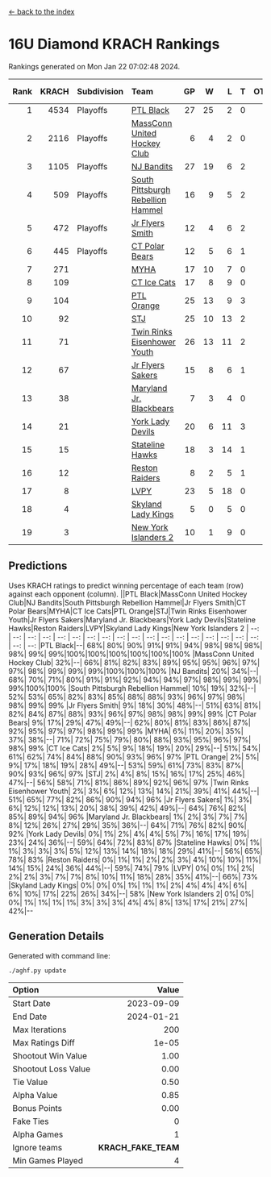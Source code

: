 [<- back to the index](readme.md)
# 16U Diamond KRACH Rankings
Rankings generated on Mon Jan 22 07:02:48 2024.

Rank|KRACH|Subdivision|Team|GP|W|L|T|OTW|OTL|SoS|Exp Wins|Win Diff
---:|---:|:---|:---|---:|---:|---:|---:|---:|---:|---:|---:|---:
1|4534|Playoffs|[PTL Black](https://gamesheetstats.com/seasons/3663/teams/140833/schedule)|27|25|2|0|2|0|432|25.8|-0.0
2|2116|Playoffs|[MassConn United Hockey Club](https://gamesheetstats.com/seasons/3663/teams/140835/schedule)|6|4|2|0|0|0|1643|4.8|-0.0
3|1105|Playoffs|[NJ Bandits](https://gamesheetstats.com/seasons/3663/teams/140836/schedule)|27|19|6|2|0|2|817|20.8|-0.0
4|509|Playoffs|[South Pittsburgh Rebellion Hammel](https://gamesheetstats.com/seasons/3663/teams/140839/schedule)|16|9|5|2|0|0|774|10.8|-0.0
5|472|Playoffs|[Jr Flyers Smith](https://gamesheetstats.com/seasons/3663/teams/140837/schedule)|12|4|6|2|1|2|1462|5.8|-0.0
6|445|Playoffs|[CT Polar Bears](https://gamesheetstats.com/seasons/3663/teams/140834/schedule)|12|5|6|1|0|0|1166|6.3|-0.0
7|271||[MYHA](https://gamesheetstats.com/seasons/3663/teams/140838/schedule)|17|10|7|0|0|0|759|10.9|0.0
8|109||[CT Ice Cats](https://gamesheetstats.com/seasons/3663/teams/140846/schedule)|17|8|9|0|0|1|672|8.9|0.0
9|104||[PTL Orange](https://gamesheetstats.com/seasons/3663/teams/140842/schedule)|25|13|9|3|1|0|192|15.4|0.0
10|92||[STJ](https://gamesheetstats.com/seasons/3663/teams/140841/schedule)|25|10|13|2|0|1|1044|11.9|0.0
11|71||[Twin Rinks Eisenhower Youth](https://gamesheetstats.com/seasons/3663/teams/140847/schedule)|26|13|11|2|3|0|141|14.9|0.0
12|67||[Jr Flyers Sakers](https://gamesheetstats.com/seasons/3663/teams/140843/schedule)|15|8|6|1|2|0|119|9.4|0.0
13|38||[Maryland Jr. Blackbears](https://gamesheetstats.com/seasons/3663/teams/140848/schedule)|7|3|4|0|0|1|658|3.9|0.0
14|21||[York Lady Devils](https://gamesheetstats.com/seasons/3663/teams/140845/schedule)|20|6|11|3|0|2|287|8.4|0.0
15|15||[Stateline Hawks](https://gamesheetstats.com/seasons/3663/teams/140840/schedule)|18|3|14|1|0|1|916|4.4|0.0
16|12||[Reston Raiders](https://gamesheetstats.com/seasons/3663/teams/140850/schedule)|8|2|5|1|1|0|36|3.4|0.0
17|8||[LVPY](https://gamesheetstats.com/seasons/3663/teams/140844/schedule)|23|5|18|0|0|0|508|5.9|0.0
18|4||[Skyland Lady Kings](https://gamesheetstats.com/seasons/3663/teams/140849/schedule)|5|0|5|0|0|0|62|0.9|0.0
19|3||[New York Islanders 2](https://gamesheetstats.com/seasons/3663/teams/140851/schedule)|10|1|9|0|0|0|60|1.9|0.0

## Predictions
Uses KRACH ratings to predict winning percentage of each team (row) against each opponent (column).
||PTL Black|MassConn United Hockey Club|NJ Bandits|South Pittsburgh Rebellion Hammel|Jr Flyers Smith|CT Polar Bears|MYHA|CT Ice Cats|PTL Orange|STJ|Twin Rinks Eisenhower Youth|Jr Flyers Sakers|Maryland Jr. Blackbears|York Lady Devils|Stateline Hawks|Reston Raiders|LVPY|Skyland Lady Kings|New York Islanders 2
| --: | --: | --: | --: | --: | --: | --: | --: | --: | --: | --: | --: | --: | --: | --: | --: | --: | --: | --: | --: 
|PTL Black|--| 68%| 80%| 90%| 91%| 91%| 94%| 98%| 98%| 98%| 98%| 99%| 99%|100%|100%|100%|100%|100%|100%
|MassConn United Hockey Club| 32%|--| 66%| 81%| 82%| 83%| 89%| 95%| 95%| 96%| 97%| 97%| 98%| 99%| 99%| 99%|100%|100%|100%
|NJ Bandits| 20%| 34%|--| 68%| 70%| 71%| 80%| 91%| 91%| 92%| 94%| 94%| 97%| 98%| 99%| 99%| 99%|100%|100%
|South Pittsburgh Rebellion Hammel| 10%| 19%| 32%|--| 52%| 53%| 65%| 82%| 83%| 85%| 88%| 88%| 93%| 96%| 97%| 98%| 98%| 99%| 99%
|Jr Flyers Smith|  9%| 18%| 30%| 48%|--| 51%| 63%| 81%| 82%| 84%| 87%| 88%| 93%| 96%| 97%| 98%| 98%| 99%| 99%
|CT Polar Bears|  9%| 17%| 29%| 47%| 49%|--| 62%| 80%| 81%| 83%| 86%| 87%| 92%| 95%| 97%| 97%| 98%| 99%| 99%
|MYHA|  6%| 11%| 20%| 35%| 37%| 38%|--| 71%| 72%| 75%| 79%| 80%| 88%| 93%| 95%| 96%| 97%| 98%| 99%
|CT Ice Cats|  2%|  5%|  9%| 18%| 19%| 20%| 29%|--| 51%| 54%| 61%| 62%| 74%| 84%| 88%| 90%| 93%| 96%| 97%
|PTL Orange|  2%|  5%|  9%| 17%| 18%| 19%| 28%| 49%|--| 53%| 59%| 61%| 73%| 83%| 87%| 90%| 93%| 96%| 97%
|STJ|  2%|  4%|  8%| 15%| 16%| 17%| 25%| 46%| 47%|--| 56%| 58%| 71%| 81%| 86%| 89%| 92%| 96%| 97%
|Twin Rinks Eisenhower Youth|  2%|  3%|  6%| 12%| 13%| 14%| 21%| 39%| 41%| 44%|--| 51%| 65%| 77%| 82%| 86%| 90%| 94%| 96%
|Jr Flyers Sakers|  1%|  3%|  6%| 12%| 12%| 13%| 20%| 38%| 39%| 42%| 49%|--| 64%| 76%| 82%| 85%| 89%| 94%| 96%
|Maryland Jr. Blackbears|  1%|  2%|  3%|  7%|  7%|  8%| 12%| 26%| 27%| 29%| 35%| 36%|--| 64%| 71%| 76%| 82%| 90%| 92%
|York Lady Devils|  0%|  1%|  2%|  4%|  4%|  5%|  7%| 16%| 17%| 19%| 23%| 24%| 36%|--| 59%| 64%| 72%| 83%| 87%
|Stateline Hawks|  0%|  1%|  1%|  3%|  3%|  3%|  5%| 12%| 13%| 14%| 18%| 18%| 29%| 41%|--| 56%| 65%| 78%| 83%
|Reston Raiders|  0%|  1%|  1%|  2%|  2%|  3%|  4%| 10%| 10%| 11%| 14%| 15%| 24%| 36%| 44%|--| 59%| 74%| 79%
|LVPY|  0%|  0%|  1%|  2%|  2%|  2%|  3%|  7%|  7%|  8%| 10%| 11%| 18%| 28%| 35%| 41%|--| 66%| 73%
|Skyland Lady Kings|  0%|  0%|  0%|  1%|  1%|  1%|  2%|  4%|  4%|  4%|  6%|  6%| 10%| 17%| 22%| 26%| 34%|--| 58%
|New York Islanders 2|  0%|  0%|  0%|  1%|  1%|  1%|  1%|  3%|  3%|  3%|  4%|  4%|  8%| 13%| 17%| 21%| 27%| 42%|--

## Generation Details

Generated with command line:
```
./aghf.py update
```

| Option | Value |
| :----- | ----: |
| Start Date | 2023-09-09 |
| End Date | 2024-01-21 |
| Max Iterations | 200 |
| Max Ratings Diff | 1e-05 |
| Shootout Win Value | 1.00 |
| Shootout Loss Value | 0.00 |
| Tie Value | 0.50 |
| Alpha Value | 0.85 |
| Bonus Points | 0.00 |
| Fake Ties | 0 |
| Alpha Games | 1 |
| Ignore teams | __KRACH_FAKE_TEAM__ |
| Min Games Played | 4 |

